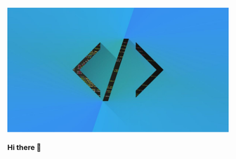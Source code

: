 ![background-image](https://github.com/SpongeBobby72/SpongeBobby72/blob/main/img/612Fb3.jpg)
### Hi there 👋
<!--
**SpongeBobby72/SpongeBobby72** is a ✨ _special_ ✨ repository because its `README.md` (this file) appears on your GitHub profile.

Here are some ideas to get you started:

- 🔭 I’m currently working on ...
- 🌱 I’m currently learning ...
- 👯 I’m looking to collaborate on ...
- 🤔 I’m looking for help with ...
- 💬 Ask me about ...
- 📫 How to reach me: ...
- 😄 Pronouns: ...
- ⚡ Fun fact: ...
-->
